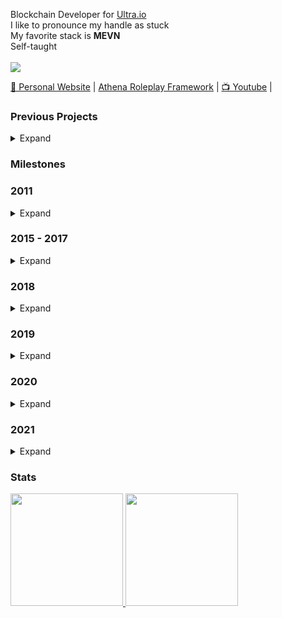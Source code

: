 
Blockchain Developer for <a href="https://ultra.io/">Ultra.io</a>
<br />
I like to pronounce my handle as stuck
<br />
My favorite stack is <b>MEVN</b>
<br />
Self-taught
<br />
<br />
<img src="https://badges.pufler.dev/visits/Stuyk/Stuyk?style=flat-square&color=6875f5&logo=github" />

<a href="https://stuyk.com/">🏡 Personal Website</a> |
<a href="https://athenaframework.com/">Athena Roleplay Framework</a> |
<a href="https://youtube.com/stuyk">📺 Youtube</a> |

### Previous Projects

<details>
  <summary>Expand</summary>
  
- Simply Modular Housing for Fallout 4
  
- Alternate Settlements for Fallout 4

- Bunker Builder for Fallout 4

- HD Bandanas for Fallout 4

- Prodcedural Dungeon Script for Fallout 4

- Settlement Keywords for Fallout 4

- Settlement Blueprints for Fallout 4

- Industrial Jungle for Alien Swarm

- Frosty for Alien Swarm

- Brute Gulch for Halo Online

- Ravine Gulch for Halo Online

- Slumber Jack a Prototype Game built with Unity

- Dangerous Underground Mining a Minecraft Plugin for Spigot

- Essence a Roleplay Server Framework for GTANetwork for GTA:V

- Scatter & EOS Blockchain Inventory for GTA:V

- Rage.mp Developer Kit a Websocket Program for C# Servers

- Domino 2.0 a Local Blockchain for Rage.MP

- EOS Thoughts a Smart Contract for EOS

- EOS Item Management a Smart Contract for EOS

- EOS Character Appearance a Smart Contract for EOS

- Mirror Roleplay a Roleplay Framework with 4 Repositories for Rage.mp

- Open:RP for alt:V

- Various Open Source alt:V Repos
</details>

### Milestones
<h3>2011</h2>
<details>
  <summary>Expand</summary>

- PC Gamer Magazine December I had my level design for Frosty and Industrial Jungle featured in the magazine.
</details>

<h3>2015 - 2017</h2>
<details>
  <summary>Expand</summary>
  
- Started Actually Teaching Myself Programming for Realsies (C#)
</details>

<h3>2018</h2>
<details>
  <summary>Expand</summary>

- Learned LiteDB

- [Wrote a C# Book on RAGE:MP Development](https://gumroad.com/l/ghCzx)

- Wrote a Mock Blockchain in C# called Domino (Not Complete)

- Learned Some C++

- Learned a lot of Javascript

- Learned Smart Contracts for [eos.io](https://eos.io)

- First Development Job as a Junior Blockchain Developer
</details>

<h3>2019</h2>
<details>
  <summary>Expand</summary>

- Visited Paris France

- Prototyped an Authenticator / Signature App

- [Learned Preact](https://preactjs.com/)

- [Learned Electron](https://www.electronjs.org/)

- Created a Private Key to Mnemonic Key Solution

- Created an Authenticator / Signature App for Ultra

- Learned Websockets

- Learned REST

- Learned / Tested Diffie Hellman Key Exchange Successfully

- Learned Express

- Learned Discord oAuth2 Implementation

- Learned PostgresSQL

- Learned MongoDB
</details>

<h3>2020</h2>
<details>
  <summary>Expand</summary>
  
- Created Custom Authentication System through Express

- Learned Continuous Integration for Gitlab

- Learned Continuous Integration for Github Actions

- [Learned Vue](https://vuejs.org)

- 2,000 Contributions in a single year while burning out for 1 ½ months.

- Learned Ansible

- Learned Elliptic Library

- Launched First SaaS Product
</details>

<h3>2021</h2>
<details>
  <summary>Expand</summary>
  
- Architecture for Github Actions and chaining repositories

- Launched Athena Roleplay Framework

 - Used Expirmental WASM Modules for Licenses
  
- Launched Unofficial Documentation for alt:V

- Athena Roleplay Framework Reaches 40 Customers

- EzMongoDB NPM Library Released

- Created License Verification System

- Creasted IP Binding for License Verifications

- Headed a Discord Bot Project with 6 Contributors, and Reviewed PRs
</details>

### Stats

<a href="https://github.com/stuyk">
  <img height="180em" src="https://github-readme-stats-eight-theta.vercel.app/api?username=stuyk&show_icons=true&theme=vue-dark&include_all_commits=true&count_private=true" />
  <img height="180em" src="https://github-readme-stats-eight-theta.vercel.app/api/top-langs/?username=stuyk&layout=compact&exclude_lang=java+r&theme=vue-dark" />
</a>
